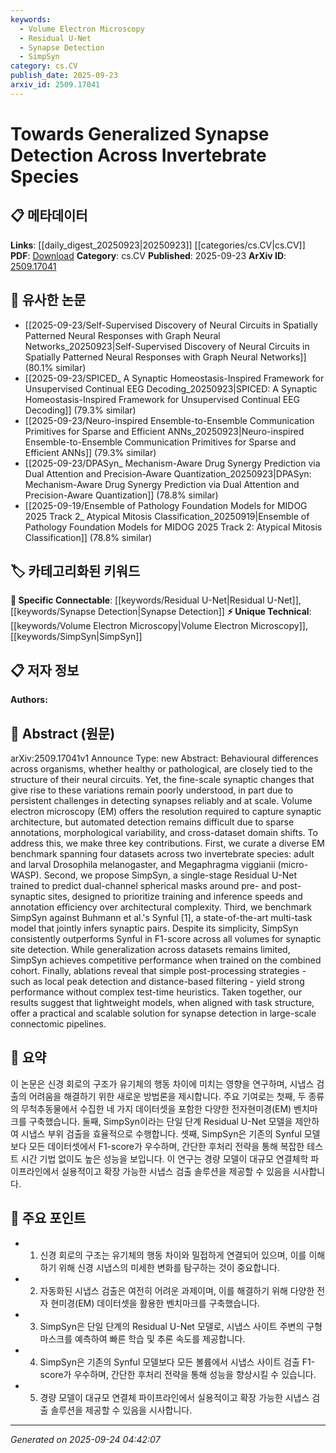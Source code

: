```yaml
---
keywords:
  - Volume Electron Microscopy
  - Residual U-Net
  - Synapse Detection
  - SimpSyn
category: cs.CV
publish_date: 2025-09-23
arxiv_id: 2509.17041
---
```


<!-- KEYWORD_LINKING_METADATA:
{
  "processed_timestamp": "2025-09-24T04:42:07.571019",
  "vocabulary_version": "1.0",
  "selected_keywords": [
    "Volume Electron Microscopy",
    "Residual U-Net",
    "Synapse Detection",
    "SimpSyn"
  ],
  "rejected_keywords": [],
  "similarity_scores": {
    "Volume Electron Microscopy": 0.78,
    "Residual U-Net": 0.79,
    "Synapse Detection": 0.82,
    "SimpSyn": 0.75
  },
  "extraction_method": "AI_prompt_based",
  "budget_applied": true,
  "candidates_json": {
    "candidates": [
      {
        "surface": "Volume Electron Microscopy",
        "canonical": "Volume Electron Microscopy",
        "aliases": [
          "Volume EM"
        ],
        "category": "unique_technical",
        "rationale": "This technique is crucial for synapse detection and is a specialized method in connectomics.",
        "novelty_score": 0.65,
        "connectivity_score": 0.7,
        "specificity_score": 0.85,
        "link_intent_score": 0.78
      },
      {
        "surface": "Residual U-Net",
        "canonical": "Residual U-Net",
        "aliases": [
          "ResUNet"
        ],
        "category": "specific_connectable",
        "rationale": "A specific neural network architecture that enhances synapse detection, linking to broader neural network discussions.",
        "novelty_score": 0.58,
        "connectivity_score": 0.83,
        "specificity_score": 0.8,
        "link_intent_score": 0.79
      },
      {
        "surface": "Synapse Detection",
        "canonical": "Synapse Detection",
        "aliases": [
          "Synaptic Detection"
        ],
        "category": "specific_connectable",
        "rationale": "Central to the paper's focus and connects to broader discussions on neural circuit analysis.",
        "novelty_score": 0.55,
        "connectivity_score": 0.88,
        "specificity_score": 0.78,
        "link_intent_score": 0.82
      },
      {
        "surface": "SimpSyn",
        "canonical": "SimpSyn",
        "aliases": [
          "Simple Synapse Detection"
        ],
        "category": "unique_technical",
        "rationale": "A novel model proposed in the paper, highlighting its contribution to synapse detection.",
        "novelty_score": 0.7,
        "connectivity_score": 0.65,
        "specificity_score": 0.82,
        "link_intent_score": 0.75
      }
    ],
    "ban_list_suggestions": [
      "neural circuits",
      "benchmark",
      "datasets"
    ]
  },
  "decisions": [
    {
      "candidate_surface": "Volume Electron Microscopy",
      "resolved_canonical": "Volume Electron Microscopy",
      "decision": "linked",
      "scores": {
        "novelty": 0.65,
        "connectivity": 0.7,
        "specificity": 0.85,
        "link_intent": 0.78
      }
    },
    {
      "candidate_surface": "Residual U-Net",
      "resolved_canonical": "Residual U-Net",
      "decision": "linked",
      "scores": {
        "novelty": 0.58,
        "connectivity": 0.83,
        "specificity": 0.8,
        "link_intent": 0.79
      }
    },
    {
      "candidate_surface": "Synapse Detection",
      "resolved_canonical": "Synapse Detection",
      "decision": "linked",
      "scores": {
        "novelty": 0.55,
        "connectivity": 0.88,
        "specificity": 0.78,
        "link_intent": 0.82
      }
    },
    {
      "candidate_surface": "SimpSyn",
      "resolved_canonical": "SimpSyn",
      "decision": "linked",
      "scores": {
        "novelty": 0.7,
        "connectivity": 0.65,
        "specificity": 0.82,
        "link_intent": 0.75
      }
    }
  ]
}
-->

# Towards Generalized Synapse Detection Across Invertebrate Species

## 📋 메타데이터

**Links**: [[daily_digest_20250923|20250923]] [[categories/cs.CV|cs.CV]]
**PDF**: [Download](https://arxiv.org/pdf/2509.17041.pdf)
**Category**: cs.CV
**Published**: 2025-09-23
**ArXiv ID**: [2509.17041](https://arxiv.org/abs/2509.17041)

## 🔗 유사한 논문
- [[2025-09-23/Self-Supervised Discovery of Neural Circuits in Spatially Patterned Neural Responses with Graph Neural Networks_20250923|Self-Supervised Discovery of Neural Circuits in Spatially Patterned Neural Responses with Graph Neural Networks]] (80.1% similar)
- [[2025-09-23/SPICED_ A Synaptic Homeostasis-Inspired Framework for Unsupervised Continual EEG Decoding_20250923|SPICED: A Synaptic Homeostasis-Inspired Framework for Unsupervised Continual EEG Decoding]] (79.3% similar)
- [[2025-09-23/Neuro-inspired Ensemble-to-Ensemble Communication Primitives for Sparse and Efficient ANNs_20250923|Neuro-inspired Ensemble-to-Ensemble Communication Primitives for Sparse and Efficient ANNs]] (79.3% similar)
- [[2025-09-23/DPASyn_ Mechanism-Aware Drug Synergy Prediction via Dual Attention and Precision-Aware Quantization_20250923|DPASyn: Mechanism-Aware Drug Synergy Prediction via Dual Attention and Precision-Aware Quantization]] (78.8% similar)
- [[2025-09-19/Ensemble of Pathology Foundation Models for MIDOG 2025 Track 2_ Atypical Mitosis Classification_20250919|Ensemble of Pathology Foundation Models for MIDOG 2025 Track 2: Atypical Mitosis Classification]] (78.8% similar)

## 🏷️ 카테고리화된 키워드
**🔗 Specific Connectable**: [[keywords/Residual U-Net|Residual U-Net]], [[keywords/Synapse Detection|Synapse Detection]]
**⚡ Unique Technical**: [[keywords/Volume Electron Microscopy|Volume Electron Microscopy]], [[keywords/SimpSyn|SimpSyn]]

## 📋 저자 정보

**Authors:** 

## 📄 Abstract (원문)

arXiv:2509.17041v1 Announce Type: new 
Abstract: Behavioural differences across organisms, whether healthy or pathological, are closely tied to the structure of their neural circuits. Yet, the fine-scale synaptic changes that give rise to these variations remain poorly understood, in part due to persistent challenges in detecting synapses reliably and at scale. Volume electron microscopy (EM) offers the resolution required to capture synaptic architecture, but automated detection remains difficult due to sparse annotations, morphological variability, and cross-dataset domain shifts. To address this, we make three key contributions. First, we curate a diverse EM benchmark spanning four datasets across two invertebrate species: adult and larval Drosophila melanogaster, and Megaphragma viggianii (micro-WASP). Second, we propose SimpSyn, a single-stage Residual U-Net trained to predict dual-channel spherical masks around pre- and post-synaptic sites, designed to prioritize training and inference speeds and annotation efficiency over architectural complexity. Third, we benchmark SimpSyn against Buhmann et al.'s Synful [1], a state-of-the-art multi-task model that jointly infers synaptic pairs. Despite its simplicity, SimpSyn consistently outperforms Synful in F1-score across all volumes for synaptic site detection. While generalization across datasets remains limited, SimpSyn achieves competitive performance when trained on the combined cohort. Finally, ablations reveal that simple post-processing strategies - such as local peak detection and distance-based filtering - yield strong performance without complex test-time heuristics. Taken together, our results suggest that lightweight models, when aligned with task structure, offer a practical and scalable solution for synapse detection in large-scale connectomic pipelines.

## 📝 요약

이 논문은 신경 회로의 구조가 유기체의 행동 차이에 미치는 영향을 연구하며, 시냅스 검출의 어려움을 해결하기 위한 새로운 방법론을 제시합니다. 주요 기여로는 첫째, 두 종류의 무척추동물에서 수집한 네 가지 데이터셋을 포함한 다양한 전자현미경(EM) 벤치마크를 구축했습니다. 둘째, SimpSyn이라는 단일 단계 Residual U-Net 모델을 제안하여 시냅스 부위 검출을 효율적으로 수행합니다. 셋째, SimpSyn은 기존의 Synful 모델보다 모든 데이터셋에서 F1-score가 우수하며, 간단한 후처리 전략을 통해 복잡한 테스트 시간 기법 없이도 높은 성능을 보입니다. 이 연구는 경량 모델이 대규모 연결체학 파이프라인에서 실용적이고 확장 가능한 시냅스 검출 솔루션을 제공할 수 있음을 시사합니다.

## 🎯 주요 포인트

- 1. 신경 회로의 구조는 유기체의 행동 차이와 밀접하게 연결되어 있으며, 이를 이해하기 위해 신경 시냅스의 미세한 변화를 탐구하는 것이 중요합니다.
- 2. 자동화된 시냅스 검출은 여전히 어려운 과제이며, 이를 해결하기 위해 다양한 전자 현미경(EM) 데이터셋을 활용한 벤치마크를 구축했습니다.
- 3. SimpSyn은 단일 단계의 Residual U-Net 모델로, 시냅스 사이트 주변의 구형 마스크를 예측하여 빠른 학습 및 추론 속도를 제공합니다.
- 4. SimpSyn은 기존의 Synful 모델보다 모든 볼륨에서 시냅스 사이트 검출 F1-score가 우수하며, 간단한 후처리 전략을 통해 성능을 향상시킬 수 있습니다.
- 5. 경량 모델이 대규모 연결체 파이프라인에서 실용적이고 확장 가능한 시냅스 검출 솔루션을 제공할 수 있음을 시사합니다.


---

*Generated on 2025-09-24 04:42:07*